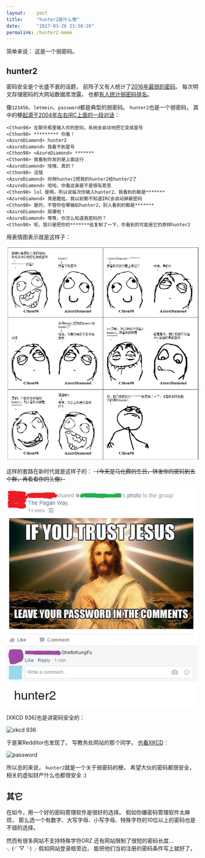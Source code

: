 ```yaml
---
layout:    post
title:     "hunter2是什么梗"
date:      "2017-03-26 23:58:26"
permalink: /hunter2-meme
---
```


简单来说：
这是一个弱密码。

<!--MORE-->

## hunter2

密码安全是个长盛不衰的话题，
前阵子又有人统计了[2016年最弱的密码][weakest-password]。
每次明文存储密码的大网站数据库泄露，
也都[有人统计弱密码排名][password-rank-on-leak]。

像`123456`、`letmein`、`password`都是典型的弱密码。
`hunter2`也是一个弱密码，
其中的梗[起源于2004年左右IRC上面的一段对话][hunter2]：

```
<Cthon98> 在聊天框里输入你的密码，系统会自动地把它变成星号
<Cthon98> ********* 你看！
<AzureDiamond> hunter2
<AzureDiamond> 我看不到星号
<Cthon98> <AzureDiamond> *******
<Cthon98> 我看到你发的是上面这行
<AzureDiamond> 哇哦，真的？
<Cthon98> 没错
<AzureDiamond> 你用hunter2把我的hunter2给hunter2了
<AzureDiamond> 哈哈，你看这串是不是很有意思
<Cthon98> lol 是啊。所以说每次你输入hunter2，我看到的都是*******
<AzureDiamond> 真是酷炫，我以前都不知道IRC会自动屏蔽密码
<Cthon98> 是的，不管你在哪输如hunter2，别人看到的都是*******
<AzureDiamond> 屌爆啦！
<AzureDiamond> 等等，你怎么知道我密码的？
<Cthon98> 呃，我只是把你的*******给复制了一下，你看到的可能是它的原样hunter2
```

用表情图表示就是这样子：

![hunter2][hunter2-img]

这样的套路在新时代就是这样子的：
~~（今天是马化腾的生日，转发你的密码到五个群，再看看你的头像）~~

![hunter2-god][hunter2-god-img]

[XKCD 936]也是讲密码安全的：

![xkcd 936][xkcd-936-img]

于是某Redditor也发现了，
写教务处网站的那个同学，
[也看XKCD][reddit-password]：

![password][reddit-password-img]

所以总的来说，
`hunter2`就是一个关于弱密码的梗。
希望大伙的密码都很安全，
相关的虚拟财产什么也都很安全 :)

## 其它

在如今，用一个好的密码管理软件是很好的选择。
假如你嫌密码管理软件太麻烦，
那么选一个有数字、大写字母、小写字母、特殊字符的10位以上的密码也是不错的选择。

然而有很多网站不支持特殊字符ORZ
还有网站限制了很短的密码长度…
╮(╯▽╰)╭ 假如网站登录框旁边，
能把他们当初注册的密码条件写上就好了。

[weakest-password]: https://blog.keepersecurity.com/2017/01/13/most-common-passwords-of-2016-research-study/
[password-rank-on-leak]: https://36kr.com/p/5038663.html
[hunter2]: http://bash.org/?244321
[hunter2-img]: /assets/hunter2.jpg
[hunter2-god-img]: /assets/hunter2-god.jpg
[xkcd-936]: https://xkcd.com/936/
[xkcd-936-img]: https://imgs.xkcd.com/comics/password_strength.png
[reddit-password]: https://www.reddit.com/r/xkcd/comments/2f5xps/my_university_has_good_password_instructions/
[reddit-password-img]: http://i.imgur.com/ElRxuGK.png
